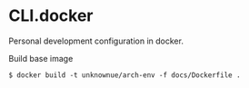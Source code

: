 # CLI.docker

Personal development configuration in docker.

Build base image
```shell
$ docker build -t unknownue/arch-env -f docs/Dockerfile .
```
